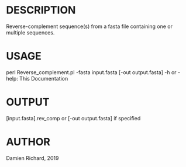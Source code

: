 # DESCRIPTION
Reverse-complement sequence(s) from a fasta file containing one or multiple sequences.

# USAGE

perl Reverse_complement.pl -fasta input.fasta [-out output.fasta] 
-h or -help:	This Documentation

# OUTPUT

[input.fasta].rev_comp or [-out output.fasta] if specified

# AUTHOR
  
  Damien Richard, 2019
